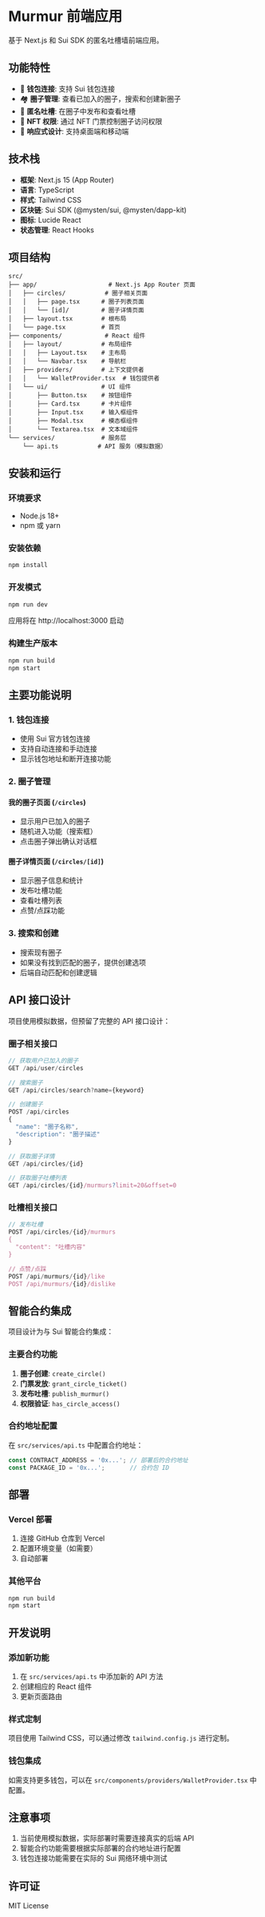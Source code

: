 # Murmur 前端应用

基于 Next.js 和 Sui SDK 的匿名吐槽墙前端应用。

## 功能特性

- 🔗 **钱包连接**: 支持 Sui 钱包连接
- 🏘️ **圈子管理**: 查看已加入的圈子，搜索和创建新圈子
- 💬 **匿名吐槽**: 在圈子中发布和查看吐槽
- 🎫 **NFT 权限**: 通过 NFT 门票控制圈子访问权限
- 📱 **响应式设计**: 支持桌面端和移动端

## 技术栈

- **框架**: Next.js 15 (App Router)
- **语言**: TypeScript
- **样式**: Tailwind CSS
- **区块链**: Sui SDK (@mysten/sui, @mysten/dapp-kit)
- **图标**: Lucide React
- **状态管理**: React Hooks

## 项目结构

```
src/
├── app/                    # Next.js App Router 页面
│   ├── circles/           # 圈子相关页面
│   │   ├── page.tsx      # 圈子列表页面
│   │   └── [id]/         # 圈子详情页面
│   ├── layout.tsx        # 根布局
│   └── page.tsx          # 首页
├── components/            # React 组件
│   ├── layout/           # 布局组件
│   │   ├── Layout.tsx    # 主布局
│   │   └── Navbar.tsx    # 导航栏
│   ├── providers/        # 上下文提供者
│   │   └── WalletProvider.tsx  # 钱包提供者
│   └── ui/               # UI 组件
│       ├── Button.tsx    # 按钮组件
│       ├── Card.tsx      # 卡片组件
│       ├── Input.tsx     # 输入框组件
│       ├── Modal.tsx     # 模态框组件
│       └── Textarea.tsx  # 文本域组件
└── services/             # 服务层
    └── api.ts           # API 服务（模拟数据）
```

## 安装和运行

### 环境要求

- Node.js 18+ 
- npm 或 yarn

### 安装依赖

```bash
npm install
```

### 开发模式

```bash
npm run dev
```

应用将在 http://localhost:3000 启动

### 构建生产版本

```bash
npm run build
npm start
```

## 主要功能说明

### 1. 钱包连接

- 使用 Sui 官方钱包连接
- 支持自动连接和手动连接
- 显示钱包地址和断开连接功能

### 2. 圈子管理

#### 我的圈子页面 (`/circles`)
- 显示用户已加入的圈子
- 随机进入功能（搜索框）
- 点击圈子弹出确认对话框

#### 圈子详情页面 (`/circles/[id]`)
- 显示圈子信息和统计
- 发布吐槽功能
- 查看吐槽列表
- 点赞/点踩功能

### 3. 搜索和创建

- 搜索现有圈子
- 如果没有找到匹配的圈子，提供创建选项
- 后端自动匹配和创建逻辑

## API 接口设计

项目使用模拟数据，但预留了完整的 API 接口设计：

### 圈子相关接口

```typescript
// 获取用户已加入的圈子
GET /api/user/circles

// 搜索圈子
GET /api/circles/search?name={keyword}

// 创建圈子
POST /api/circles
{
  "name": "圈子名称",
  "description": "圈子描述"
}

// 获取圈子详情
GET /api/circles/{id}

// 获取圈子吐槽列表
GET /api/circles/{id}/murmurs?limit=20&offset=0
```

### 吐槽相关接口

```typescript
// 发布吐槽
POST /api/circles/{id}/murmurs
{
  "content": "吐槽内容"
}

// 点赞/点踩
POST /api/murmurs/{id}/like
POST /api/murmurs/{id}/dislike
```

## 智能合约集成

项目设计为与 Sui 智能合约集成：

### 主要合约功能

1. **圈子创建**: `create_circle()`
2. **门票发放**: `grant_circle_ticket()`
3. **发布吐槽**: `publish_murmur()`
4. **权限验证**: `has_circle_access()`

### 合约地址配置

在 `src/services/api.ts` 中配置合约地址：

```typescript
const CONTRACT_ADDRESS = '0x...'; // 部署后的合约地址
const PACKAGE_ID = '0x...';       // 合约包 ID
```

## 部署

### Vercel 部署

1. 连接 GitHub 仓库到 Vercel
2. 配置环境变量（如需要）
3. 自动部署

### 其他平台

```bash
npm run build
npm start
```

## 开发说明

### 添加新功能

1. 在 `src/services/api.ts` 中添加新的 API 方法
2. 创建相应的 React 组件
3. 更新页面路由

### 样式定制

项目使用 Tailwind CSS，可以通过修改 `tailwind.config.js` 进行定制。

### 钱包集成

如需支持更多钱包，可以在 `src/components/providers/WalletProvider.tsx` 中配置。

## 注意事项

1. 当前使用模拟数据，实际部署时需要连接真实的后端 API
2. 智能合约功能需要根据实际部署的合约地址进行配置
3. 钱包连接功能需要在实际的 Sui 网络环境中测试

## 许可证

MIT License
